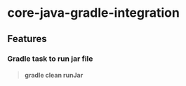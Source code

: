 # core-java-gradle-integration

## Features
### Gradle task to run jar file 
>#### gradle clean runJar
